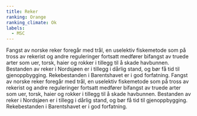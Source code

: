 ```yaml
---
title: Reker
ranking: Orange
ranking_climate: Ok
labels: 
  - MSC
---
```

Fangst av norske reker foregår med trål, en uselektiv fiskemetode som på tross av rekerist og andre reguleringer fortsatt medfører bifangst av truede arter som uer, torsk, haier og rokker i tillegg til å skade havbunnen. Bestanden av reker i Nordsjøen er i tillegg i dårlig stand, og bør få tid til gjenoppbygging. Rekebestanden i Barentshavet er i god forfatning.
Fangst av norske reker foregår med trål, en uselektiv fiskemetode som på tross av rekerist og andre reguleringer fortsatt medfører bifangst av truede arter som uer, torsk, haier og rokker i tillegg til å skade havbunnen. Bestanden av reker i Nordsjøen er i tillegg i dårlig stand, og bør få tid til gjenoppbygging. Rekebestanden i Barentshavet er i god forfatning.